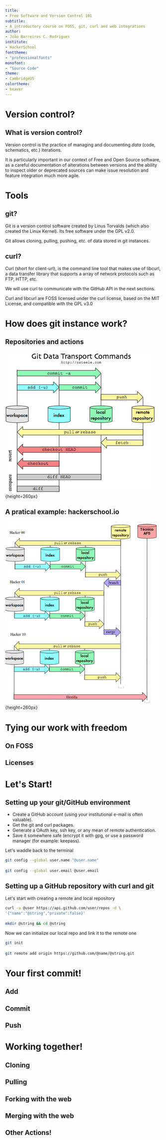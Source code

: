 ```yaml
---
title:
- Free Software and Version Control 101
subtitle:
- A introductory course on FOSS, git, curl and web integrations
author:
- João Barreiros C. Rodrigues
institute:
- HackerSchool
fonttheme:
- "professionalfonts"
monofont:
- "Source Code"
theme:
- CambridgeUS
colortheme:
- beaver
---
```


# Version control?

## What is version control?

Version control is the practice of managing and documenting _data_ (code, schematics, etc.)
iterations.

It is particularly important in our context of Free and Open Source software,
as a careful documentation of alterations between versions and the ability to inspect
older or deprecated sources can make issue resolution and feature integration much more agile.

# Tools

## git?

Git is a version control software created by Linus Torvalds (which also created the Linux Kernel).
Its free software under the GPL v2.0.

Git allows cloning, pulling, pushing, etc. of data stored in git instances.

## curl?

Curl (short for client-url), is the command line tool that makes use of libcurl,
a data transfer library that supports a array of network protocols such as FTP, HTTP, etc.

We will use curl to communicate with the GitHub API in the next sections.

Curl and libcurl are FOSS licensed under the curl license, based on the MIT License, and compatible with the GPL v3.0

# How does git instance work?

## Repositories and actions
![Actions and interactions between repositories](./git-transport.png){height=260px}

## A pratical example: hackerschool.io
![Git/GitHub flow of the hackerschool.io repository](./git-transportHS.png){height=260px}

# Tying our work with freedom

## On FOSS

## Licenses

# Let's Start!

## Setting up your git/GitHub environment
+ Create a GitHub account (using your institutional e-mail is often valuable).
+ Get the git and curl packages.
+ Generate a OAuth key, ssh key, or any mean of remote authentication.
+ Save it somewhere safe (encrypt it with gpg, or use a password manager (for example: keepass).

Let's waddle back to the terminal

```bash
git config --global user.name "@user.name" 

git config --global user.email @user.email
```
## Setting up a GitHub repository with curl and git
Let's start with creating a remote and local repository

```bash
curl -u @user https://api.github.com/user/repos -d \
'{"name":"@string","private":false}' 

mkdir @string && cd @string
```
Now we can initialize our local repo and link it to the remote one

```bash
git init

git remote add origin https://github.com/@name/@string.git

```

# Your first commit!

## Add

## Commit

## Push

# Working together!

## Cloning

## Pulling

## Forking with the web

## Merging with the web

## Other Actions!
 
